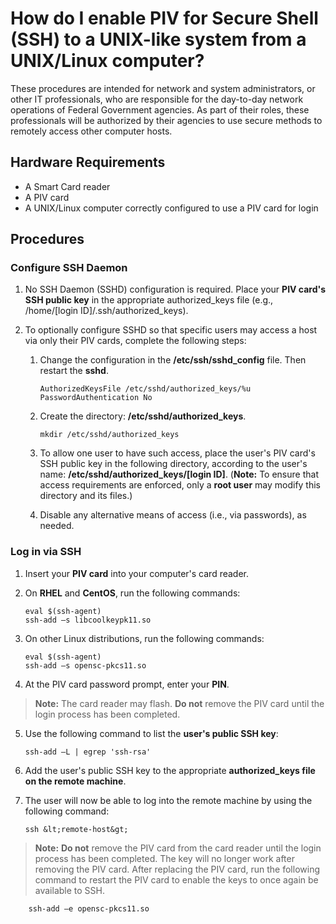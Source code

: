 # How do I enable PIV for Secure Shell (SSH) to a UNIX-like system from a UNIX/Linux computer?

These procedures are intended for network and system administrators, or other IT professionals, who are responsible for the day-to-day network operations of Federal Government agencies. As part of their roles, these professionals will be authorized by their agencies to use secure methods to remotely access other computer hosts.

## Hardware Requirements

  * A Smart Card reader
  * A PIV card
  * A UNIX/Linux computer correctly configured to use a PIV card for login

## Procedures

### Configure SSH Daemon

  1. No SSH Daemon (SSHD) configuration is required. Place your **PIV card's SSH public key** in the appropriate authorized_keys file (e.g., /home/[login ID]/.ssh/authorized_keys).

  2. To optionally configure SSHD so that specific users may access a host via only their PIV cards, complete the following steps:

     1. Change the configuration in the **/etc/ssh/sshd_config** file. Then restart the **sshd**.

        ```
		AuthorizedKeysFile /etc/sshd/authorized_keys/%u
		PasswordAuthentication No
        ```

     2. Create the directory: **/etc/sshd/authorized_keys**.

        ```
		mkdir /etc/sshd/authorized_keys
        ```

     3. To allow one user to have such access, place the user&#39;s PIV card's SSH public key in the following directory, according to the user's name: **/etc/sshd/authorized_keys/[login ID]**. (**Note:** To ensure that access requirements are enforced, only a **root user** may modify this directory and its files.)  

     4. Disable any alternative means of access (i.e., via passwords), as needed.


### Log in via SSH

  1. Insert your **PIV card** into your computer's card reader.
  2. On **RHEL** and **CentOS**, run the following commands:
  
        ```
		eval $(ssh-agent)
		ssh-add –s libcoolkeypk11.so
        ```

  3. On other Linux distributions, run the following commands:

        ```
		eval $(ssh-agent)
		ssh-add –s opensc-pkcs11.so
        ```

  4. At the PIV card password prompt, enter your **PIN**. 
  
  > **Note:**  The card reader may flash. **Do not** remove the PIV card until the login process has been completed.

  5. Use the following command to list the **user&#39;s public SSH key**:
  
        ```
		ssh-add –L | egrep 'ssh-rsa'
        ```

 6. Add the user's public SSH key to the appropriate **authorized_keys file on the remote machine**.
 7. The user will now be able to log into the remote machine by using the following command:
 
        
		ssh &lt;remote-host&gt;
        

  > **Note:**  **Do not** remove the PIV card from the card reader until the login process has been completed. The key will no longer work after removing the PIV card. After replacing the PIV card, run the following command to restart the PIV card to enable the keys to once again be available to SSH. 
  

		ssh-add –e opensc-pkcs11.so
